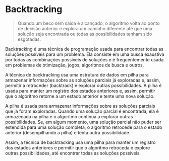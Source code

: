 # Backtracking

> Quando um beco sem saída é alcançado, o algoritmo volta ao ponto de decisão anterior e explora um caminho diferente até que uma solução seja encontrada ou todas as possibilidades tenham sido esgotadas.

Backtracking é uma técnica de programação usada para encontrar todas as soluções possíveis para um problema. Ela consiste em uma busca exaustiva por todas as combinações possíveis de soluções e é frequentemente usada em problemas de otimização, jogos, algoritmos de busca e outros.

A técnica de backtracking usa uma estrutura de dados em pilha para armazenar informações sobre as soluções parciais já exploradas e, assim, permitir a retroceder (backtrack) e explorar outras possibilidades. A pilha é usada para manter um registro dos estados anteriores e, assim, permitir que o algoritmo retorne a um estado anterior e tente uma nova solução.

A pilha é usada para armazenar informações sobre as soluções parciais que já foram exploradas. Quando uma solução parcial é encontrada, ela é armazenada na pilha e o algoritmo continua a explorar outras possibilidades. Se, em algum momento, uma solução parcial não puder ser estendida para uma solução completa, o algoritmo retrocede para o estado anterior (desempilhando a pilha) e tenta outra possibilidade.

Assim, a técnica de backtracking usa uma pilha para manter um registro dos estados anteriores e permitir que o algoritmo retroceda e explore outras possibilidades, até encontrar todas as soluções possíveis.